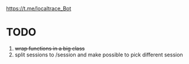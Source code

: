 https://t.me/localtrace_Bot

# TODO
1. ~~wrap functions in a big class~~
2. split sessions to /session and make possible to pick different session  
